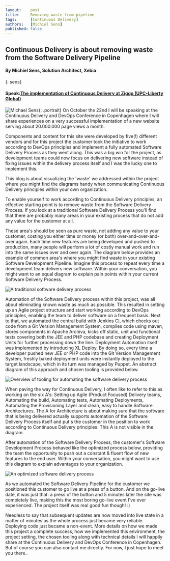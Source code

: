 ```yaml
---
layout:    post
title:     Removing waste from pipeline
tags:      [Continuous Delivery]
authors:   [Michiel Sens]
published: false
---
```


## Continuous Delivery is about removing waste from the Software Delivery Pipeline

#### By Michiel Sens, Solution Architect, Xebia
{: sens}

#### Speak:[The implementation of Continuous Delivery at Ziggo (UPC-Liberty Global)]({{site.root}}/program#cdziggo)

![Michael Sens]({{site.root}}/images{{site.root}}/speakers/msens.jpg){: .portrait} On October the 22nd I will be speaking at the Continuous Delivery and DevOps Conference in Copenhagen where I will share experiences on a very successful implementation of a new website serving about 20.000.000 page views a month.

Components and content for this site were developed by five(!) different vendors and for this project the customer took the initiative to work according to DevOps principles and implement a fully automated Software Delivery Process as they went along. This was a big win for the project, as development teams could now focus on delivering new software instead of fixing issues within the delivery process itself and I was the lucky one to implement this.

This blog is about visualizing the 'waste' we addressed within the project where you might find the diagrams handy when communicating Continuous Delivery principles within your own organization.

To enable yourself to work according to Continuous Delivery principles, an effective starting point is to remove waste from the Software Delivery Process. If you look at a traditional Software Delivery Process you'll find that there are probably many areas in your existing process that do not add any value for the customer at all.

These area's should be seen as pure waste, not adding any value to your customer, costing you either time or money (or both) over-and-over-and-over again. Each time new features are being developed and pushed to production, many people will perform a lot of costly manual work and run into the same issues over and over again. The diagram below provides an example of common area's where you might find waste in your existing Software Development Pipeline. Imagine this process to repeat every time a development team delivers new software. Within your conversation, you might want to an equal diagram to explain pain points within your current Software Delivery Process.

![A traditional software delivery process]({{site.root}}/images{{site.root}}/speakers/slog.jpg)

Automation  of the Software Delivery process within this project, was all about eliminating known waste as much as possible. This resulted in setting up an Agile project structure and start working according to DevOps principles, enabling the team to deliver software on a frequent basis. Next to that, we automated the central build with Jenkins CI, which checks out code from a Git Version Management System, compiles code using maven, stores components in Apache Archiva, kicks off static, unit and functional tests covering both the JEE and PHP codebase and creating Deployment Units for further processing down the line. Deployment Automation itself was implemented by introducing XL Deploy. By doing so, every time a developer pushed new JEE or PHP code into the Git Version Management System, freshly baked deployment units were instantly deployed to the target landscape, which in its turn was managed by Puppet. An abstract diagram of this approach and chosen tooling is provided below.

![Overview of tooling for automating the software delivery process]({{site.root}}/images{{site.root}}/speakers/slog2.jpg)

When paving the way for Continuous Delivery, I often like to refer to this as working on the six A's: Setting up Agile (Product Focused) Delivery teams, Automating the build, Automating tests, Automating Deployments, Automating the Provisioning Layer and clean, easy to handle Software Architectures. The A for Architecture is about making sure that the software that is being delivered actually supports automation of the Software Delivery Process itself and put's the customer in the position to work according to Continuous Delivery principles. This A is not visible in the diagram.

After automation of the Software Delivery Process, the customer's Software Development Process behaved like the optimized process below, providing the team the opportunity to push out a constant & fluent flow of new features to the end user. Within your conversation, you might want to use this diagram to explain advantages to your organization.

![An optimized software delivery process]({{site.root}}/images{{site.root}}/speakers/slog3.jpg)

As we automated the Software Delivery Pipeline for the customer we positioned this customer to go live at a press of a button. And on the go-live date, it was just that: a press of the button and 5 minutes later the site was completely live, making this the most boring go-live event I've ever experienced. The project itself was real good fun though! :)

Needless to say that subsequent updates are now moved into live state in a matter of minutes as the whole process just became very reliable. Deploying code just became a non-event. More details on how we made this project a complete success, how we implemented this environment, the project setting, the chosen tooling along with technical details I will happily share at the Continuous Delivery and DevOps Conference in Copenhagen. But of course you can also contact me directly. For now, I just hope to meet you there..
